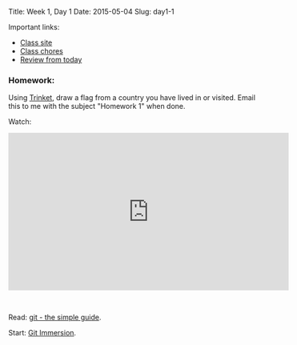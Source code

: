 Title: Week 1, Day 1
Date: 2015-05-04
Slug: day1-1


Important links:

* [Class site](https://tiyd-python-2015-05.github.io/)
* [Class chores](https://docs.google.com/spreadsheets/d/1YXZxbNBGbDME7Fe6ygtHS7LeSkPtWBsD_tNFOdpSN_E/edit#gid=0)
* [Review from today](https://clinton_theironyard_com.trinket.io/python-basics)

### Homework:

Using [Trinket](https://trinket.io/), draw a flag from a country you have lived in or visited. Email this to me with the subject "Homework 1" when done.

Watch:

<iframe width="560" height="315" src="https://www.youtube.com/embed/hY14Er6JX2s" frameborder="0" allowfullscreen></iframe><p>&nbsp;</p>

Read: [git - the simple guide](https://rogerdudler.github.io/git-guide/).

Start: [Git Immersion](http://gitimmersion.com/).
